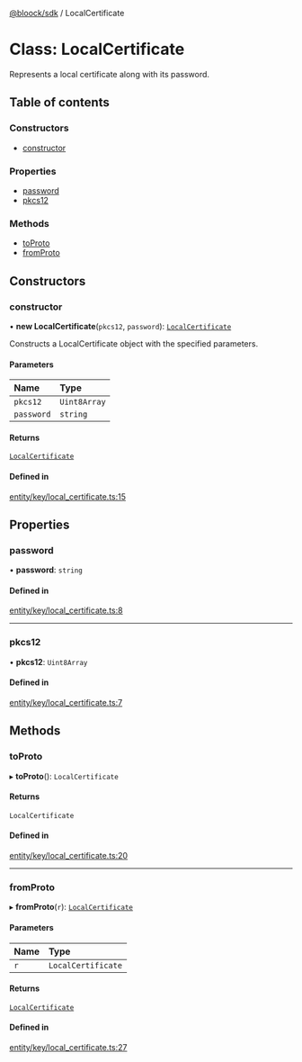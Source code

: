 [@bloock/sdk](../index.md) / LocalCertificate

# Class: LocalCertificate

Represents a local certificate along with its password.

## Table of contents

### Constructors

- [constructor](LocalCertificate.md#constructor)

### Properties

- [password](LocalCertificate.md#password)
- [pkcs12](LocalCertificate.md#pkcs12)

### Methods

- [toProto](LocalCertificate.md#toproto)
- [fromProto](LocalCertificate.md#fromproto)

## Constructors

### constructor

• **new LocalCertificate**(`pkcs12`, `password`): [`LocalCertificate`](LocalCertificate.md)

Constructs a LocalCertificate object with the specified parameters.

#### Parameters

| Name | Type |
| :------ | :------ |
| `pkcs12` | `Uint8Array` |
| `password` | `string` |

#### Returns

[`LocalCertificate`](LocalCertificate.md)

#### Defined in

[entity/key/local_certificate.ts:15](https://github.com/bloock/bloock-sdk/blob/4afdb4b/languages/js/src/entity/key/local_certificate.ts#L15)

## Properties

### password

• **password**: `string`

#### Defined in

[entity/key/local_certificate.ts:8](https://github.com/bloock/bloock-sdk/blob/4afdb4b/languages/js/src/entity/key/local_certificate.ts#L8)

___

### pkcs12

• **pkcs12**: `Uint8Array`

#### Defined in

[entity/key/local_certificate.ts:7](https://github.com/bloock/bloock-sdk/blob/4afdb4b/languages/js/src/entity/key/local_certificate.ts#L7)

## Methods

### toProto

▸ **toProto**(): `LocalCertificate`

#### Returns

`LocalCertificate`

#### Defined in

[entity/key/local_certificate.ts:20](https://github.com/bloock/bloock-sdk/blob/4afdb4b/languages/js/src/entity/key/local_certificate.ts#L20)

___

### fromProto

▸ **fromProto**(`r`): [`LocalCertificate`](LocalCertificate.md)

#### Parameters

| Name | Type |
| :------ | :------ |
| `r` | `LocalCertificate` |

#### Returns

[`LocalCertificate`](LocalCertificate.md)

#### Defined in

[entity/key/local_certificate.ts:27](https://github.com/bloock/bloock-sdk/blob/4afdb4b/languages/js/src/entity/key/local_certificate.ts#L27)
